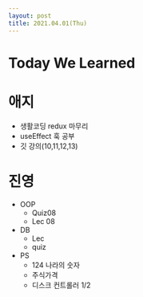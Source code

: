 ```yaml
---
layout: post
title: 2021.04.01(Thu)
---
```


# Today We Learned

# 애지

- 생활코딩 redux 마무리
- useEffect 훅 공부
- 깃 강의(10,11,12,13)

# 진영

- OOP 
  - Quiz08
  - Lec 08
- DB 
  - Lec 
  - quiz
- PS
  - 124 나라의 숫자
  - 주식가격
  - 디스크 컨트롤러 1/2